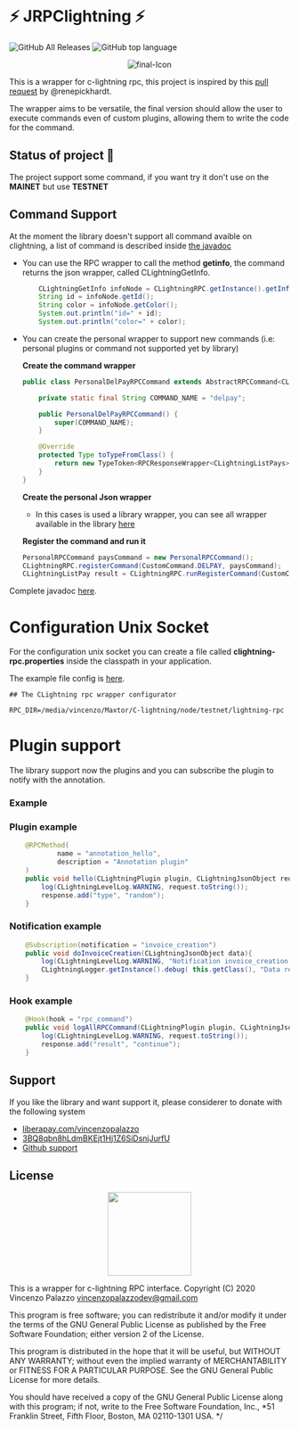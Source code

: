# :zap: JRPClightning :zap:
![GitHub All Releases](https://img.shields.io/github/downloads/vincenzopalazzo/JRPClightning/total?color=%23ff5722&style=for-the-badge)
![GitHub top language](https://img.shields.io/github/languages/top/vincenzopalazzo/JRPClightning?color=%23ff5722&style=for-the-badge)

<p align="center">
    <img src="https://i.ibb.co/tKG2Kkq/final-Icon.png" alt="final-Icon" border="0">
</p>

This is a wrapper for c-lightning rpc, this project is inspired by this 
[pull request](https://github.com/ElementsProject/lightning/pull/2223) by @renepickhardt.

The wrapper aims to be versatile, the final version should allow the user to execute commands even of custom plugins, allowing them to write the code for the command.

## Status of project :construction:
The project support some command, if you want try it don't use on the **MAINET** but use **TESTNET**

## Command Support

At the moment the library doesn't support all command avaible on clightning, a list of command is described inside [the javadoc](https://vincenzopalazzo.github.io/JRPClightning/)

- You can use the RPC wrapper to call the method **getinfo**, the command returns the 
json wrapper, called CLightningGetInfo.
    
    ```java
        CLightningGetInfo infoNode = CLightningRPC.getInstance().getInfo();
        String id = infoNode.getId();
        String color = infoNode.getColor();
        System.out.println("id=" + id);
        System.out.println("color=" + color);
    ```

- You can create the personal wrapper to support new commands (i.e: personal plugins or command not supported yet by library)
   
  **Create the command wrapper**
  
  ```java
  public class PersonalDelPayRPCCommand extends AbstractRPCCommand<CLightningListPays> {
  
      private static final String COMMAND_NAME = "delpay";
  
      public PersonalDelPayRPCCommand() {
          super(COMMAND_NAME);
      }
  
      @Override
      protected Type toTypeFromClass() {
          return new TypeToken<RPCResponseWrapper<CLightningListPays>>(){}.getType();
      }
  }
  ```
  
  **Create the personal Json wrapper** 
  - In this cases is used a library wrapper, you can see all wrapper available in the library [here](https://vincenzopalazzo.github.io/JRPClightning/)
  
  **Register the command and run it**
  
  ```java
  PersonalRPCCommand paysCommand = new PersonalRPCCommand();
  CLightningRPC.registerCommand(CustomCommand.DELPAY, paysCommand);
  CLightningListPay result = CLightningRPC.runRegisterCommand(CustomCommand.DELPAY, payload);
  ```

Complete javadoc [here](https://vincenzopalazzo.github.io/JRPClightning/).

# Configuration Unix Socket
For the configuration unix socket you can create a file called **clightning-rpc.properties** inside the classpath in your application.

The example file config is [here](https://github.com/vincenzopalazzo/JRPClightning/blob/master/src/main/resources/clightning-rpc.properties).

```
## The CLightning rpc wrapper configurator

RPC_DIR=/media/vincenzo/Maxtor/C-lightning/node/testnet/lightning-rpc
```

# Plugin support

The library support now the plugins and you can subscribe the plugin to notify with the annotation.

### Example

### Plugin example 

```java
    @RPCMethod(
            name = "annotation_hello",
            description = "Annotation plugin"
    )
    public void hello(CLightningPlugin plugin, CLightningJsonObject request, CLightningJsonObject response) {
        log(CLightningLevelLog.WARNING, request.toString());
        response.add("type", "random");
    }
```

### Notification example 

```java
    @Subscription(notification = "invoice_creation")
    public void doInvoiceCreation(CLightningJsonObject data){
        log(CLightningLevelLog.WARNING, "Notification invoice_creation received inside the plugin lightning rest");
        CLightningLogger.getInstance().debug( this.getClass(), "Data received by notification are \n" + data.toString());
    }
```

### Hook example

```java
    @Hook(hook = "rpc_command")
    public void logAllRPCCommand(CLightningPlugin plugin, CLightningJsonObject request, CLightningJsonObject response) {
        log(CLightningLevelLog.WARNING, request.toString());
        response.add("result", "continue");
    }
```

## Support
If you like the library and want support it, please considerer to donate with the following system

- [liberapay.com/vincenzopalazzo](https://liberapay.com/vincenzopalazzo)
- [3BQ8qbn8hLdmBKEjt1Hj1Z6SiDsnjJurfU](bitcoin:3BQ8qbn8hLdmBKEjt1Hj1Z6SiDsnjJurfU)
- [Github support](https://github.com/sponsors/vincenzopalazzo)

## License

<div align="center">
  <img src="https://opensource.org/files/osi_keyhole_300X300_90ppi_0.png" width="150" height="150"/>
</div>

 This is a wrapper for c-lightning RPC interface.
 Copyright (C) 2020 Vincenzo Palazzo vincenzopalazzodev@gmail.com
 
 This program is free software; you can redistribute it and/or modify
 it under the terms of the GNU General Public License as published by
 the Free Software Foundation; either version 2 of the License.
 
 This program is distributed in the hope that it will be useful,
 but WITHOUT ANY WARRANTY; without even the implied warranty of
 MERCHANTABILITY or FITNESS FOR A PARTICULAR PURPOSE.  See the
 GNU General Public License for more details.
 
 You should have received a copy of the GNU General Public License along
 with this program; if not, write to the Free Software Foundation, Inc.,
 *51 Franklin Street, Fifth Floor, Boston, MA 02110-1301 USA.
 */
